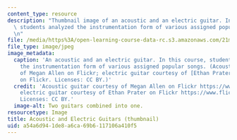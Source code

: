 ```yaml
---
content_type: resource
description: "Thumbnail image of an acoustic and an electric guitar. In this course,\
  \ students analyzed the instrumentation form of various assigned popular songs.\r\
  \n"
file: /media/https%3A/open-learning-course-data-rc.s3.amazonaws.com/21m-295-american-popular-music-fall-2014/a54a6d941de8a6ca69b6117106a410f5_21m-295f14-th.jpg
file_type: image/jpeg
image_metadata:
  caption: 'An acoustic and an electric guitar. In this course, students analyzed
    the instrumentation form of various assigned popular songs. (Acoustic guitar courtesy
    of Megan Allen on Flickr; electric guitar courtesy of [Ethan Prater](http://www.flickr.com/photos/eprater/8305906536/)
    on Flickr. Licenses: CC BY.)'
  credit: 'Acoustic guitar courtesy of Megan Allen on Flickr https://www.flickr.com/photos/smileeyface1993/8577502476/;
    electric guitar courtesy of Ethan Prater on Flickr https://www.flickr.com/photos/eprater/8305906536/.
    Licenses: CC BY.'
  image-alt: Two guitars combined into one.
resourcetype: Image
title: Acoustic and Electric Guitars (thumbnail)
uid: a54a6d94-1de8-a6ca-69b6-117106a410f5
---
```

